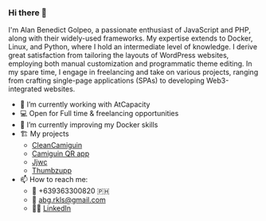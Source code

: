 ### Hi there 👋

I'm Alan Benedict Golpeo, a passionate enthusiast of JavaScript and PHP, along with their widely-used frameworks. My expertise extends to Docker, Linux, and Python, where I hold an intermediate level of knowledge. I derive great satisfaction from tailoring the layouts of WordPress websites, employing both manual customization and programmatic theme editing. In my spare time, I engage in freelancing and take on various projects, ranging from crafting single-page applications (SPAs) to developing Web3-integrated websites.


- 🔭 I’m currently working with AtCapacity
- 💻 Open for Full time & freelancing opportunities
- 🌱 I’m currently improving my Docker skills
- 🏗️ My projects
    - [CleanCamiguin](https://cleancamiguinqr.com/)
    - [Camiguin QR app](https://play.google.com/store/apps/details?id=org.nativescript.ccqrapp)
    - [Jjwc](https://www.jjwc.gov.ph/)
    - [Thumbzupp](http://128.199.68.178:83/)
- 📫 How to reach me:
    - 📱 +639363300820 🇵🇭
    - 📧 abg.rkls@gmail.com
    - 🧑‍💼 [LinkedIn](https://www.linkedin.com/in/alan-benedict-golpeo-709211225/)


<!--
**eclairAB/eclairAB** is a ✨ _special_ ✨ repository because its `README.md` (this file) appears on your GitHub profile.

Here are some ideas to get you started:

- 🔭 I’m currently working on ...
- 🌱 I’m currently learning ...
- 👯 I’m looking to collaborate on ...
- 🤔 I’m looking for help with ...
- 💬 Ask me about ...
- 📫 How to reach me: ...
- 😄 Pronouns: ...
- ⚡ Fun fact: ...
-->
